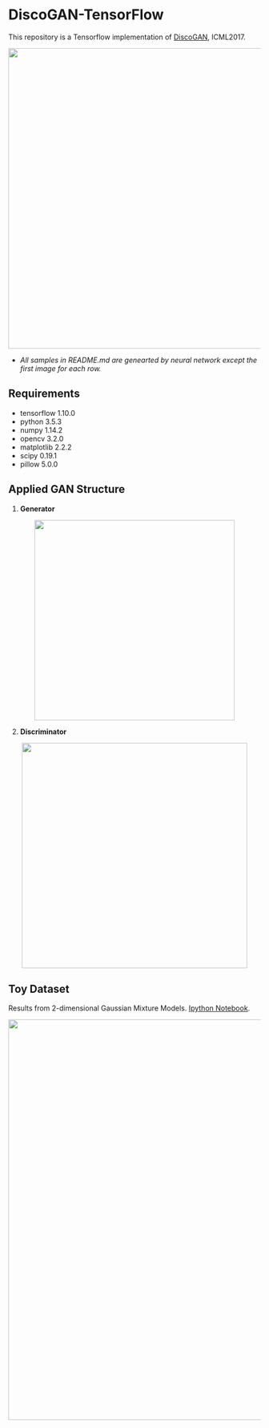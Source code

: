 # DiscoGAN-TensorFlow
This repository is a Tensorflow implementation of [DiscoGAN](https://arxiv.org/abs/1703.05192), ICML2017.

<p align='center'>
  <img src="https://user-images.githubusercontent.com/37034031/46002379-e020ed00-c0e8-11e8-81d1-3ee153c6850f.png" width=600)
</p>  
  
* *All samples in README.md are genearted by neural network except the first image for each row.*
  
## Requirements
- tensorflow 1.10.0
- python 3.5.3
- numpy 1.14.2
- opencv 3.2.0
- matplotlib 2.2.2
- scipy 0.19.1
- pillow 5.0.0

## Applied GAN Structure
1. **Generator**
<p align='center'>
   <img src="https://user-images.githubusercontent.com/37034031/46003429-7c4bf380-c0eb-11e8-9892-c4e42eaf31e4.png" width=400>
</p>

2. **Discriminator**
<p align='center'>
   <img src="https://user-images.githubusercontent.com/37034031/46003548-c2a15280-c0eb-11e8-8b58-078f20aec279.png" width=450>
</p>

## Toy Dataset
Results from 2-dimensional Gaussian Mixture Models. [Ipython Notebook](https://github.com/ChengBinJin/DiscoGAN-TensorFlow/tree/master/src/jupyter).

<p align = 'center'>
  <a>
    <img src = 'https://user-images.githubusercontent.com/37034031/46060867-93e4b400-c19f-11e8-841c-33eae9878b6f.gif' width=800>
  </a>
</p>
